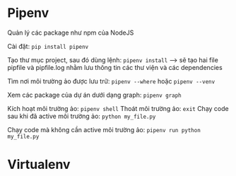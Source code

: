 # Pipenv
Quản lý các package như npm của NodeJS

Cài đặt: `pip install pipenv`

Tạo thư mục project, sau đó dùng lệnh: `pipenv install`
--> sẽ tạo hai file pipfile và pipfile.log nhằm lưu thông tin các thư viện và các dependencies

Tìm nơi môi trường ảo được lưu trữ: 
`pipenv --where` hoặc  `pipenv --venv`

Xem các package của dự án dưới dạng graph: `pipenv graph`

Kích hoạt môi trường ảo: `pipenv shell`
Thoát môi trường ảo: `exit`
Chạy code sau khi đã active môi trường ảo: `python my_file.py`

Chạy code mà không cần active môi trường ảo: `pipenv run python my_file.py`


# Virtualenv
